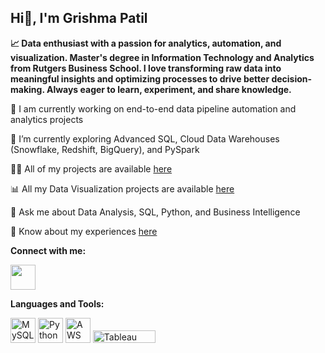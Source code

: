 ## Hi👋, I'm Grishma Patil

**📈 Data enthusiast with a passion for analytics, automation, and visualization. Master's degree in Information Technology and Analytics from Rutgers Business School. I love transforming raw data into meaningful insights and optimizing processes to drive better decision-making. Always eager to learn, experiment, and share knowledge.**

🔭 I am currently working on end-to-end data pipeline automation and analytics projects

🌱 I’m currently exploring Advanced SQL, Cloud Data Warehouses (Snowflake, Redshift, BigQuery), and PySpark

👨‍💻 All of my projects are available [here](https://github.com/grishma-patil?tab=repositories)

📊 All my Data Visualization projects are available [here](https://public.tableau.com/app/profile/grishma.patil/vizzes)

💬 Ask me about Data Analysis, SQL, Python, and Business Intelligence

📄 Know about my experiences [here](https://www.linkedin.com/in/grishmapatil/)

**Connect with me:**
<p align="left">
  <a href="https://www.linkedin.com/in/grishmapatil/" target="_blank" title="">
    <img src="https://upload.wikimedia.org/wikipedia/commons/c/ca/LinkedIn_logo_initials.png" width="40" />
  </a>
</p>

**Languages and Tools:**
<p align="left">
 <img src="https://cdn.jsdelivr.net/gh/devicons/devicon/icons/mysql/mysql-original-wordmark.svg" alt="MySQL" width="40" height="40"/>
    <img src="https://cdn.jsdelivr.net/gh/devicons/devicon/icons/python/python-original.svg" alt="Python" width="40" height="40"/> 
    <img src="https://upload.wikimedia.org/wikipedia/commons/9/93/Amazon_Web_Services_Logo.svg" alt="AWS" width="40" height="40"/> 
  <img src="https://upload.wikimedia.org/wikipedia/commons/4/4b/Tableau_Logo.png" alt="Tableau" width="100" height="20"/> 
</p>

